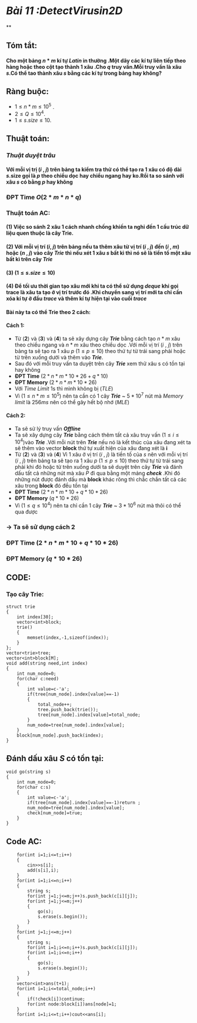 # ***Bài 11 :DetectVirusin2D***
**
## **Tóm tắt**:
#### Cho một bảng $n$ * $m$ kí tự $Latin$ in thường .Một dãy các kí tự liên tiếp theo hàng hoặc theo cột tạo thành 1 xâu .Cho $q$ truy vấn.Mỗi truy vấn là xâu $s$.Có thể tao thành xâu $s$ bằng các kí tự trong bảng hay không? 
## **Ràng buộc:**
- $1 \le n*m \le 10^{5}$ .
- $2 \le Q \le 10^{4}$.
- $1 \le s.size \le 10$.
## **Thuật toán**:
### ***Thuật duyệt trâu***
#### Với mỗi vị trị ($i$ , $j$) trên bảng ta kiểm tra thử có thể tạo ra 1 xâu có độ dài $s$.size gọi là $p$ theo chiều dọc hay chiều ngang hay ko.Rồi ta so sánh với xâu $s$ có bằng $p$ hay không
### ĐPT Time *O*($2 * m * n * q$)
### **Thuật toán AC**:
#### (**1**) Việc so sánh 2 xâu 1 cách nhanh chống khiến ta nghỉ đến 1 cấu trúc dữ liệu quen thuộc là cây Trie.
#### (**2**) Với mỗi vị trí ($i$, $j$) trên bảng nếu ta thêm xâu từ vị trí ($i$ , $j$) đến ($i$ , $m$) hoặc ($n$ , $j$) vào cây ***Trie*** thì nếu xét 1 xâu $s$ bất kì thì nó sẽ là tiền tố một xâu bất kì trên cây ***Trie*** 
#### (**3**) ($1 \le s.size \le 10$)
#### (**4**) Để tối ưu thời gian tạo xâu mới khi  ta có thể sử dụng ***deque*** khi gọi trace là xâu ta tạo ở vị trí trước đó .Khi chuyển sang vị trí mới ta chỉ cần xóa kí tự ở đầu ***trace*** và thêm kí tự hiện tại vào cuối ***trace***
#### Bài này ta có thể Trie theo 2 cách:
#### **Cách 1**:
- Từ (**2**) và (**3**) và (**4**) ta sẽ xây dựng cây ***Trie*** bằng cách tạo $n * m$ xâu theo chiều ngang và $n * m$ xâu theo chiều dọc .Với mỗi vị trí ($i$ , $j$) trên bảng ta sẽ tạo ra 1 xâu $p$ ($1 \le p \le 10$) theo thứ tự từ trái sang phải hoặc từ trên xuống dưới và thêm vào ***Trie***.
- Sau đó với mỗi truy vấn ta duyệt trên cây ***Trie*** xem thử xâu s có tồn tại hay không 
- **ĐPT Time** ($2 * n * m * 10 * 26+q*10$)
- **ĐPT Memory** ($2 * n * m * 10 * 26$)
- Với $Time$ $Limit$ 1s thì mình không bị ($TLE$)
- Vì ($1 \le n * m \le 10^{5}$) nên ta cần có 1 cây ***Trie*** ~ $5*10^{7}$ nút mà $Memory$ $limit$  là $256ms$ nên có thể gây hết bộ nhớ ($MLE$)
#### **Cách 2**:
- Ta sẽ sử lý truy vấn ***Offline***
- Ta sẽ xây dựng cây ***Trie*** bằng cách thêm tất cả xâu truy vấn ($1 \le i \le 10^{4}$)vào ***Trie***  .Với mỗi nút trên ***Trie*** nếu nó là kết thúc của xâu đang xét ta sẽ thêm vào vector **block** thứ tự xuất hiện của xâu đang xét là **i** 
- Từ (**2**) và (**3**) và (**4**) Vì 1 xâu ở vị trí ($i$ , $j$) là tiền tố của $s$ nên với mỗi vị trí ($i$ , $j$) trên bảng ta sẽ tạo ra 1 xâu $p$ ($1 \le p \le 10$) theo thứ tự từ trái sang phải khi đó hoặc từ trên xuống dưới ta sẽ duyệt trên cây ***Trie*** và đánh dấu tất cả những nút mà xâu *P* đi qua bằng một mảng ***check*** .Khi đó những nút được đánh dấu mà **block** khác rõng thì chắc chắn tất cả các xâu trong **block** đó  đều tồn tại  
-  **ĐPT Time** ($2 * n * m * 10+q * 10 * 26$)
-  **ĐPT Memory** ($q * 10 * 26$)
- Vì ($1 \le q \le 10^{4}$) nên ta chỉ cần 1 cây ***Trie*** ~ $3*10^{6}$ nút mà thôi có thể qua được
### -> Ta sẽ sử dụng cách 2 
### **ĐPT Time** ($2 * n * m * 10+q*10 *26$)
### **ĐPT Memory** ($q * 10 * 26$)
## **CODE:**
### **Tạo cây Trie**:
```
struct trie
{
    int index[30];
    vector<int>block;
    trie()
    {
        memset(index,-1,sizeof(index));
    }
};
vector<trie>tree;
vector<int>block[M];
void add(string need,int index)
{
    int num_node=0;
    for(char c:need)
    {
        int value=c-'a';
        if(tree[num_node].index[value]==-1)
        {
            total_node++;
            tree.push_back(trie());
            tree[num_node].index[value]=total_node;
        }
        num_node=tree[num_node].index[value];
    }
    block[num_node].push_back(index);
}
```
## **Đánh dấu xâu ***S*** có tồn tại:**
```
void go(string s)
{
    int num_node=0;
    for(char c:s)
    {
        int value=c-'a';
        if(tree[num_node].index[value]==-1)return ;
        num_node=tree[num_node].index[value];
        check[num_node]=true;
    }
}
```
## **Code AC:**
```
    for(int i=1;i<=t;i++)
    {
        cin>>s[i];
        add(s[i],i);
    }
    for(int i=1;i<=n;i++)
    {
        string s;
        for(int j=1;j<=m;j++)s.push_back(c[i][j]);
        for(int j=1;j<=m;j++)
        {
            go(s);
            s.erase(s.begin());
        }
    }
    for(int j=1;j<=m;j++)
    {
        string s;
        for(int i=1;i<=n;i++)s.push_back(c[i][j]);
        for(int i=1;i<=n;i++)
        {
            go(s);
            s.erase(s.begin());
        }
    }
    vector<int>ans(t+1);
    for(int i=1;i<=total_node;i++)
    {
        if(!check[i])continue;
        for(int node:block[i])ans[node]=1;
    }
    for(int i=1;i<=t;i++)cout<<ans[i];
```

 
 
 



